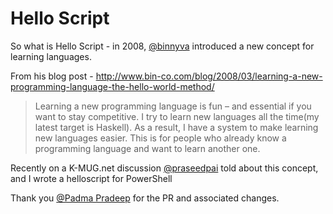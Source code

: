 # Hello Script

So what is Hello Script - in 2008, [@binnyva](https://github.com/binnyva) introduced a new concept for learning languages.

From his blog post - http://www.bin-co.com/blog/2008/03/learning-a-new-programming-language-the-hello-world-method/
> Learning a new programming language is fun – and essential if you want to stay competitive. I try to learn new languages all the time(my latest target is Haskell). As a result, I have a system to make learning new languages easier. This is for people who already know a programming language and want to learn another one.

Recently on a K-MUG.net discussion [@praseedpai](https://github.com/praseedpai) told about this concept, and I wrote a helloscript for PowerShell

Thank you [@Padma Pradeep](https://github.com/developerprofiles) for the PR and associated changes.
